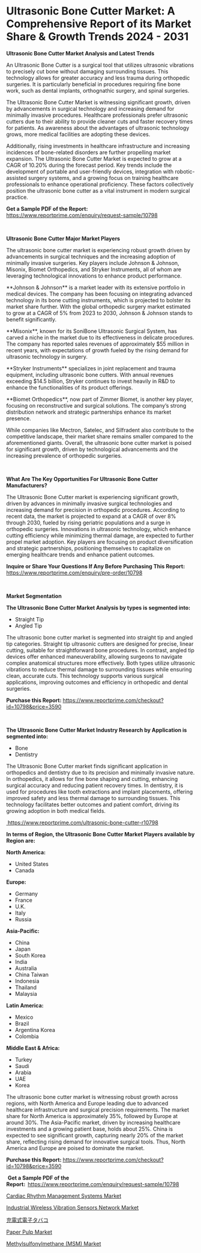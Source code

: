 <p><h1>Ultrasonic Bone Cutter Market: A Comprehensive Report of its Market Share & Growth Trends 2024 - 2031</h1></p><p><strong>Ultrasonic Bone Cutter Market Analysis and Latest Trends</strong></p>
<p><p>An Ultrasonic Bone Cutter is a surgical tool that utilizes ultrasonic vibrations to precisely cut bone without damaging surrounding tissues. This technology allows for greater accuracy and less trauma during orthopedic surgeries. It is particularly beneficial in procedures requiring fine bone work, such as dental implants, orthognathic surgery, and spinal surgeries.</p><p>The Ultrasonic Bone Cutter Market is witnessing significant growth, driven by advancements in surgical technology and increasing demand for minimally invasive procedures. Healthcare professionals prefer ultrasonic cutters due to their ability to provide cleaner cuts and faster recovery times for patients. As awareness about the advantages of ultrasonic technology grows, more medical facilities are adopting these devices.</p><p>Additionally, rising investments in healthcare infrastructure and increasing incidences of bone-related disorders are further propelling market expansion. The Ultrasonic Bone Cutter Market is expected to grow at a CAGR of 10.20% during the forecast period. Key trends include the development of portable and user-friendly devices, integration with robotic-assisted surgery systems, and a growing focus on training healthcare professionals to enhance operational proficiency. These factors collectively position the ultrasonic bone cutter as a vital instrument in modern surgical practice.</p></p>
<p><strong>Get a Sample PDF of the Report:&nbsp;</strong> <a href="https://www.reportprime.com/enquiry/request-sample/10798">https://www.reportprime.com/enquiry/request-sample/10798</a></p>
<p>&nbsp;</p>
<p><strong>Ultrasonic Bone Cutter Major Market Players</strong></p>
<p><p>The ultrasonic bone cutter market is experiencing robust growth driven by advancements in surgical techniques and the increasing adoption of minimally invasive surgeries. Key players include Johnson & Johnson, Misonix, Biomet Orthopedics, and Stryker Instruments, all of whom are leveraging technological innovations to enhance product performance.</p><p>**Johnson & Johnson** is a market leader with its extensive portfolio in medical devices. The company has been focusing on integrating advanced technology in its bone cutting instruments, which is projected to bolster its market share further. With the global orthopedic surgery market estimated to grow at a CAGR of 5% from 2023 to 2030, Johnson & Johnson stands to benefit significantly.</p><p>**Misonix**, known for its SoniBone Ultrasonic Surgical System, has carved a niche in the market due to its effectiveness in delicate procedures. The company has reported sales revenues of approximately $55 million in recent years, with expectations of growth fueled by the rising demand for ultrasonic technology in surgery.</p><p>**Stryker Instruments** specializes in joint replacement and trauma equipment, including ultrasonic bone cutters. With annual revenues exceeding $14.5 billion, Stryker continues to invest heavily in R&D to enhance the functionalities of its product offerings.</p><p>**Biomet Orthopedics**, now part of Zimmer Biomet, is another key player, focusing on reconstructive and surgical solutions. The company’s strong distribution network and strategic partnerships enhance its market presence.</p><p>While companies like Mectron, Satelec, and Silfradent also contribute to the competitive landscape, their market share remains smaller compared to the aforementioned giants. Overall, the ultrasonic bone cutter market is poised for significant growth, driven by technological advancements and the increasing prevalence of orthopedic surgeries.</p></p>
<p>&nbsp;</p>
<p><strong>What Are The Key Opportunities For Ultrasonic Bone Cutter Manufacturers?</strong></p>
<p><p>The Ultrasonic Bone Cutter market is experiencing significant growth, driven by advances in minimally invasive surgical technologies and increasing demand for precision in orthopedic procedures. According to recent data, the market is projected to expand at a CAGR of over 8% through 2030, fueled by rising geriatric populations and a surge in orthopedic surgeries. Innovations in ultrasonic technology, which enhance cutting efficiency while minimizing thermal damage, are expected to further propel market adoption. Key players are focusing on product diversification and strategic partnerships, positioning themselves to capitalize on emerging healthcare trends and enhance patient outcomes.</p></p>
<p><strong>Inquire or Share Your Questions If Any Before Purchasing This Report:</strong> <a href="https://www.reportprime.com/enquiry/pre-order/10798">https://www.reportprime.com/enquiry/pre-order/10798</a></p>
<p>&nbsp;</p>
<p><strong>Market Segmentation</strong></p>
<p><strong>The Ultrasonic Bone Cutter Market Analysis by types is segmented into:</strong></p>
<p><ul><li>Straight Tip</li><li>Angled Tip</li></ul></p>
<p><p>The ultrasonic bone cutter market is segmented into straight tip and angled tip categories. Straight tip ultrasonic cutters are designed for precise, linear cutting, suitable for straightforward bone procedures. In contrast, angled tip devices offer enhanced maneuverability, allowing surgeons to navigate complex anatomical structures more effectively. Both types utilize ultrasonic vibrations to reduce thermal damage to surrounding tissues while ensuring clean, accurate cuts. This technology supports various surgical applications, improving outcomes and efficiency in orthopedic and dental surgeries.</p></p>
<p><strong>Purchase this Report:&nbsp;</strong><a href="https://www.reportprime.com/checkout?id=10798&price=3590">https://www.reportprime.com/checkout?id=10798&price=3590</a></p>
<p>&nbsp;</p>
<p><strong>The Ultrasonic Bone Cutter Market Industry Research by Application is segmented into:</strong></p>
<p><ul><li>Bone</li><li>Dentistry</li></ul></p>
<p><p>The Ultrasonic Bone Cutter market finds significant application in orthopedics and dentistry due to its precision and minimally invasive nature. In orthopedics, it allows for fine bone shaping and cutting, enhancing surgical accuracy and reducing patient recovery times. In dentistry, it is used for procedures like tooth extractions and implant placements, offering improved safety and less thermal damage to surrounding tissues. This technology facilitates better outcomes and patient comfort, driving its growing adoption in both medical fields.</p></p>
<p><a href="https://www.reportprime.com/ultrasonic-bone-cutter-r10798">&nbsp;https://www.reportprime.com/ultrasonic-bone-cutter-r10798</a></p>
<p><strong>In terms of Region, the Ultrasonic Bone Cutter Market Players available by Region are:</strong></p>
<p>
    <p> <strong> North America: </strong>
        <ul>
            <li>United States</li>
            <li>Canada</li>
        </ul>
        </p> 
    <p> <strong> Europe: </strong>
        <ul>
            <li>Germany</li>
            <li>France</li>
            <li>U.K.</li>
            <li>Italy</li>
            <li>Russia</li>
        </ul>
        </p> 
    <p> <strong> Asia-Pacific: </strong>
        <ul>
            <li>China</li>
            <li>Japan</li>
            <li>South Korea</li>
            <li>India</li>
            <li>Australia</li>
            <li>China Taiwan</li>
            <li>Indonesia</li>
            <li>Thailand</li>
            <li>Malaysia</li>
        </ul>
        </p> 
    <p> <strong> Latin America: </strong>
        <ul>
            <li>Mexico</li>
            <li>Brazil</li>
            <li>Argentina Korea</li>
            <li>Colombia</li>
        </ul>
        </p> 
    <p> <strong> Middle East & Africa: </strong>
        <ul>
            <li>Turkey</li>
            <li>Saudi</li>
            <li>Arabia</li>
            <li>UAE</li>
            <li>Korea</li>
        </ul>
    </p>
    </p>
<p><p>The ultrasonic bone cutter market is witnessing robust growth across regions, with North America and Europe leading due to advanced healthcare infrastructure and surgical precision requirements. The market share for North America is approximately 35%, followed by Europe at around 30%. The Asia-Pacific market, driven by increasing healthcare investments and a growing patient base, holds about 25%. China is expected to see significant growth, capturing nearly 20% of the market share, reflecting rising demand for innovative surgical tools. Thus, North America and Europe are poised to dominate the market.</p></p>
<p><strong>Purchase this Report: </strong><a href="https://www.reportprime.com/checkout?id=10798&price=3590">https://www.reportprime.com/checkout?id=10798&price=3590</a></p>
<p>&nbsp;<strong>Get a Sample PDF of the Report:&nbsp;&nbsp;</strong><a href="https://www.reportprime.com/enquiry/request-sample/10798">https://www.reportprime.com/enquiry/request-sample/10798</a></p>
<p><strong></strong></p>
<p><p><a href="https://github.com/guneycigdem35/Market-Research-Report-List-4/blob/main/cardiac-rhythm-management-systems-market.md">Cardiac Rhythm Management Systems Market</a></p><p><a href="https://medium.com/@qomarcintya76/the-industrial-wireless-vibration-sensors-network-market-prioritizes-cost-control-and-efficiency-8775be8098f1">Industrial Wireless Vibration Sensors Network Market</a></p><p><a href="https://medium.com/@isaurapx9xsianez/rechargeable-e-cigarette-market-%E3%81%AE%E3%82%B0%E3%83%AD%E3%83%BC%E3%83%90%E3%83%AB%E5%B8%82%E5%A0%B4%E6%A6%82%E8%A6%81%E3%81%AF-%E4%B8%96%E7%95%8C%E3%81%8A%E3%82%88%E3%81%B3%E4%B8%BB%E8%A6%81%E5%B8%82%E5%A0%B4%E3%81%AB%E3%81%8A%E3%81%91%E3%82%8B%E6%A5%AD%E7%95%8C%E3%81%AB%E5%BD%B1%E9%9F%BF%E3%82%92%E4%B8%8E%E3%81%88%E3%82%8B%E4%B8%BB%E8%A6%81%E3%81%AA%E3%83%88%E3%83%AC%E3%83%B3%E3%83%89%E3%81%AB%E3%81%A4%E3%81%84%E3%81%A6-%E7%8B%AC%E8%87%AA%E3%81%AE%E8%A6%96%E7%82%B9%E3%82%92%E6%8F%90%E4%BE%9B%E3%81%97%E3%81%BE%E3%81%99-5c0bb55d137e">充電式電子タバコ</a></p><p><a href="https://www.linkedin.com/pulse/global-paper-pulp-market-exploring-share-trends-future-growth-fq5ze?trackingId=eUa2AWNZT%2BO%2Fl6GoUpFeWw%3D%3D">Paper Pulp Market</a></p><p><a href="https://medium.com/@qomarcintya76/this-report-aims-to-provide-a-comprehensive-presentation-of-the-global-market-for-550e77807c04">Methylsulfonylmethane (MSM) Market</a></p></p>